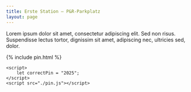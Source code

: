 ```yaml
---
title: Erste Station – P&R-Parkplatz
layout: page
---
```


Lorem ipsum dolor sit amet, consectetur adipiscing elit. Sed non risus. Suspendisse lectus tortor, dignissim sit amet, adipiscing nec, ultricies sed, dolor.

{% include pin.html %}

<html>
    <div id="coordinates" class="text-center" style="display:none">
        <h3>
            <a href="{% include bank_map_link.html %}">Nächste Station</a>
        </h3>
        {% include bank_map.html %}
    </div>

    <script>
        let correctPin = "2025";
    </script>
    <script src="./pin.js"></script>

</html>

